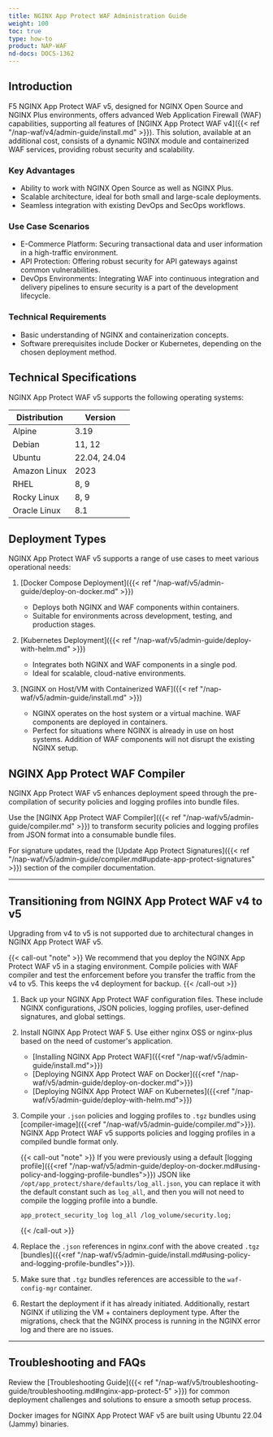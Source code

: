 ```yaml
---
title: NGINX App Protect WAF Administration Guide
weight: 100
toc: true
type: how-to
product: NAP-WAF
nd-docs: DOCS-1362
---
```


## Introduction

F5 NGINX App Protect WAF v5, designed for NGINX Open Source and NGINX Plus environments, offers advanced Web Application Firewall (WAF) capabilities, supporting all features of [NGINX App Protect WAF v4]({{< ref "/nap-waf/v4/admin-guide/install.md" >}}). This solution, available at an additional cost, consists of a dynamic NGINX module and containerized WAF services, providing robust security and scalability.

### Key Advantages

- Ability to work with NGINX Open Source as well as NGINX Plus.
- Scalable architecture, ideal for both small and large-scale deployments.
- Seamless integration with existing DevOps and SecOps workflows.

### Use Case Scenarios

- E-Commerce Platform: Securing transactional data and user information in a high-traffic environment.
- API Protection: Offering robust security for API gateways against common vulnerabilities.
- DevOps Environments: Integrating WAF into continuous integration and delivery pipelines to ensure security is a part of the development lifecycle.

### Technical Requirements

- Basic understanding of NGINX and containerization concepts.
- Software prerequisites include Docker or Kubernetes, depending on the chosen deployment method.

## Technical Specifications

NGINX App Protect WAF v5 supports the following operating systems:

| Distribution | Version             |
| ------------ | ------------------- |
| Alpine       | 3.19                |
| Debian       | 11, 12              |
| Ubuntu       | 22.04, 24.04        |
| Amazon Linux | 2023                |
| RHEL         | 8, 9                |
| Rocky Linux  | 8, 9                |
| Oracle Linux | 8.1                 |

## Deployment Types

NGINX App Protect WAF v5 supports a range of use cases to meet various operational needs:

1. [Docker Compose Deployment]({{< ref "/nap-waf/v5/admin-guide/deploy-on-docker.md" >}})
   - Deploys both NGINX and WAF components within containers.
   - Suitable for environments across development, testing, and production stages.

2. [Kubernetes Deployment]({{< ref "/nap-waf/v5/admin-guide/deploy-with-helm.md" >}})
   - Integrates both NGINX and WAF components in a single pod.
   - Ideal for scalable, cloud-native environments.

3. [NGINX on Host/VM with Containerized WAF]({{< ref "/nap-waf/v5/admin-guide/install.md" >}})
   - NGINX operates on the host system or a virtual machine. WAF components are deployed in containers.
   - Perfect for situations where NGINX is already in use on host systems. Addition of WAF components will not disrupt the existing NGINX setup.

## NGINX App Protect WAF Compiler

NGINX App Protect WAF v5 enhances deployment speed through the pre-compilation of security policies and logging profiles into bundle files.

Use the [NGINX App Protect WAF Compiler]({{< ref "/nap-waf/v5/admin-guide/compiler.md" >}}) to transform security policies and logging profiles from JSON format into a consumable bundle files.

For signature updates, read the [Update App Protect Signatures]({{< ref "/nap-waf/v5/admin-guide/compiler.md#update-app-protect-signatures" >}}) section of the compiler documentation.

---

## Transitioning from NGINX App Protect WAF v4 to v5

Upgrading from v4 to v5 is not supported due to architectural changes in NGINX App Protect WAF v5.

{{< call-out "note" >}}
We recommend that you deploy the NGINX App Protect WAF v5 in a staging environment.  Compile policies with WAF compiler and test the enforcement before you transfer the traffic from the v4 to v5. This keeps the v4 deployment for backup.
{{< /call-out >}}

1. Back up your NGINX App Protect WAF configuration files. These include NGINX configurations, JSON policies, logging profiles, user-defined signatures, and global settings.

2. Install NGINX App Protect WAF 5. Use either nginx OSS or nginx-plus based on the need of customer's application.
   - [Installing NGINX App Protect WAF]({{<ref "/nap-waf/v5/admin-guide/install.md">}})
   - [Deploying NGINX App Protect WAF on Docker]({{<ref "/nap-waf/v5/admin-guide/deploy-on-docker.md">}})
   - [Deploying NGINX App Protect WAF on Kubernetes]({{<ref "/nap-waf/v5/admin-guide/deploy-with-helm.md">}})

3. Compile your `.json` policies and logging profiles to `.tgz` bundles using [compiler-image]({{<ref "/nap-waf/v5/admin-guide/compiler.md">}}). NGINX App Protect WAF v5 supports policies and logging profiles in a compiled bundle format only.

   {{< call-out "note" >}}
   If you were previously using a default [logging profile]({{<ref "/nap-waf/v5/admin-guide/deploy-on-docker.md#using-policy-and-logging-profile-bundles">}}) JSON like `/opt/app_protect/share/defaults/log_all.json`, you can replace it with the default constant such as `log_all`, and then you will not need to compile the logging profile into a bundle.

   ```nginx
   app_protect_security_log log_all /log_volume/security.log;
   ```

   {{< /call-out >}}

4. Replace the `.json` references in nginx.conf with the above created `.tgz` [bundles]({{<ref "/nap-waf/v5/admin-guide/install.md#using-policy-and-logging-profile-bundles">}}).

5. Make sure that `.tgz` bundles references are accessible to the `waf-config-mgr` container.

6. Restart the deployment if it has already initiated. Additionally, restart NGINX if utilizing the VM + containers deployment type.  After the migrations, check that the NGINX process is running in the NGINX error log and there are no issues.


---

## Troubleshooting and FAQs

Review the [Troubleshooting Guide]({{< ref "/nap-waf/v5/troubleshooting-guide/troubleshooting.md#nginx-app-protect-5" >}}) for common deployment challenges and solutions to ensure a smooth setup process.

Docker images for NGINX App Protect WAF v5 are built using Ubuntu 22.04 (Jammy) binaries.
